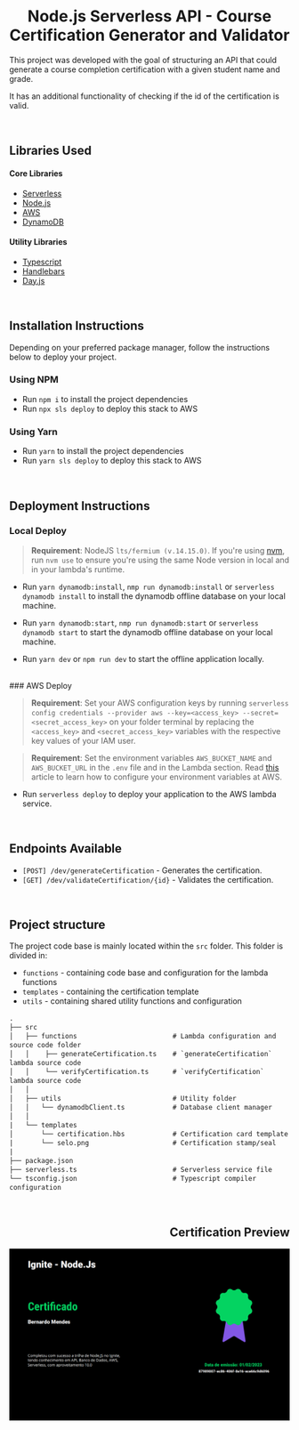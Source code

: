 <h1 align="center">Node.js Serverless API - Course Certification Generator and Validator</h1>

This project was developed with the goal of structuring an API that could generate a course completion certification with a given student name and grade.

It has an additional functionality of checking if the id of the certification is valid.

<br/>
<h2>Libraries Used</h2>

#### Core Libraries

- [Serverless](https://www.serverless.com/)
- [Node.js](https://nodejs.org/en/)
- [AWS](https://aws.amazon.com/pt/sdk-for-javascript/)
- [DynamoDB](https://aws.amazon.com/pt/dynamodb/)

#### Utility Libraries

- [Typescript](https://www.typescriptlang.org/)
- [Handlebars](https://handlebarsjs.com/)
- [Day.js](https://day.js.org)

<br/>
<h2>Installation Instructions</h2>

Depending on your preferred package manager, follow the instructions below to deploy your project.

### Using NPM

- Run `npm i` to install the project dependencies
- Run `npx sls deploy` to deploy this stack to AWS

### Using Yarn

- Run `yarn` to install the project dependencies
- Run `yarn sls deploy` to deploy this stack to AWS
  
<br />
<h2>Deployment Instructions</h2>

### Local Deploy

> **Requirement**: NodeJS `lts/fermium (v.14.15.0)`. If you're using [nvm](https://github.com/nvm-sh/nvm), run `nvm use` to ensure you're using the same Node version in local and in your lambda's runtime.

- Run `yarn dynamodb:install`, `nmp run dynamodb:install` or `serverless dynamodb install` to install the dynamodb offline database on your local machine.
  
- Run `yarn dynamodb:start`, `nmp run dynamodb:start` or `serverless dynamodb start` to start the dynamodb offline database on your local machine.

- Run `yarn dev` or `npm run dev` to start the offline application locally.

<br>
### AWS Deploy

> **Requirement**: Set your AWS configuration keys by running `serverless config credentials --provider aws --key=<access_key> --secret=<secret_access_key>` on your folder terminal by replacing the `<access_key>` and `<secret_access_key>` variables with the respective key values of your IAM user.

> **Requirement**: Set the environment variables `AWS_BUCKET_NAME` and `AWS_BUCKET_URL` in the `.env` file and in the Lambda section. Read [this](https://docs.aws.amazon.com/lambda/latest/dg/configuration-envvars.html#configuration-envvars-config) article to learn how to configure your environment variables at AWS.

- Run `serverless deploy` to deploy your application to the AWS lambda service.

<br />
<h2>Endpoints Available</h2>

- `[POST] /dev/generateCertification` - Generates the certification.
- `[GET] /dev/validateCertification/{id}` - Validates the certification.

<br />
<h2>Project structure</h2>

The project code base is mainly located within the `src` folder. This folder is divided in:

- `functions` - containing code base and configuration for the lambda functions
- `templates` - containing the certification template 
- `utils` - containing shared utility functions and configuration

```
.
├── src
│   ├── functions                        # Lambda configuration and source code folder
│   │    ├── generateCertification.ts    # `generateCertification` lambda source code
│   │    └── verifyCertification.ts      # `verifyCertification` lambda source code
│   │
│   ├── utils                            # Utility folder
│   │   └── dynamodbClient.ts            # Database client manager
│   │
|   └── templates
│       └── certification.hbs            # Certification card template
|       └── selo.png                     # Certification stamp/seal
|
├── package.json
├── serverless.ts                        # Serverless service file
└── tsconfig.json                        # Typescript compiler configuration
```

<br />
<h2 align="right">Certification Preview</h2>
<img src="./.github/certification.png">